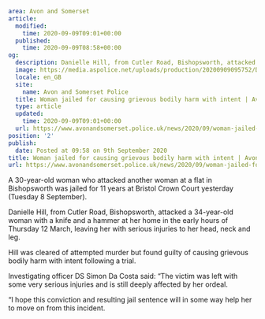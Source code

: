 ```yaml
area: Avon and Somerset
article:
  modified:
    time: 2020-09-09T09:01+00:00
  published:
    time: 2020-09-09T08:58+00:00
og:
  description: Danielle Hill, from Cutler Road, Bishopsworth, attacked a 34-year-old woman with a knife and a hammer at her home in the early hours of Thursday 12 March&#8230;
  image: https://media.aspolice.net/uploads/production/20200909095752/Danielle-Hill-Custody-Image-landscape.png
  locale: en_GB
  site:
    name: Avon and Somerset Police
  title: Woman jailed for causing grievous bodily harm with intent | Avon and Somerset Police
  type: article
  updated:
    time: 2020-09-09T09:01+00:00
  url: https://www.avonandsomerset.police.uk/news/2020/09/woman-jailed-for-causing-grievous-bodily-harm-with-intent/
position: '2'
publish:
  date: Posted at 09:58 on 9th September 2020
title: Woman jailed for causing grievous bodily harm with intent | Avon and Somerset Police
url: https://www.avonandsomerset.police.uk/news/2020/09/woman-jailed-for-causing-grievous-bodily-harm-with-intent/
```

A 30-year-old woman who attacked another woman at a flat in Bishopsworth was jailed for 11 years at Bristol Crown Court yesterday (Tuesday 8 September).

Danielle Hill, from Cutler Road, Bishopsworth, attacked a 34-year-old woman with a knife and a hammer at her home in the early hours of Thursday 12 March, leaving her with serious injuries to her head, neck and leg.

Hill was cleared of attempted murder but found guilty of causing grievous bodily harm with intent following a trial.

Investigating officer DS Simon Da Costa said: “The victim was left with some very serious injuries and is still deeply affected by her ordeal.

“I hope this conviction and resulting jail sentence will in some way help her to move on from this incident.
